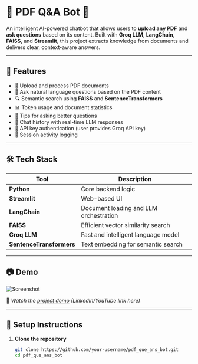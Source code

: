 # 📄 PDF Q&A Bot 🤖

An intelligent AI-powered chatbot that allows users to **upload any PDF** and **ask questions** based on its content. Built with **Groq LLM**, **LangChain**, **FAISS**, and **Streamlit**, this project extracts knowledge from documents and delivers clear, context-aware answers.

---

## 🚀 Features

- 📁 Upload and process PDF documents
- 🧠 Ask natural language questions based on the PDF content
- 🔍 Semantic search using **FAISS** and **SentenceTransformers**
- 📊 Token usage and document statistics
- 📝 Tips for asking better questions
- 💬 Chat history with real-time LLM responses
- 🔐 API key authentication (user provides Groq API key)
- 📁 Session activity logging

---

## 🛠️ Tech Stack

| Tool           | Description                            |
|----------------|----------------------------------------|
| **Python**     | Core backend logic                     |
| **Streamlit**  | Web-based UI                           |
| **LangChain**  | Document loading and LLM orchestration |
| **FAISS**      | Efficient vector similarity search     |
| **Groq LLM**   | Fast and intelligent language model    |
| **SentenceTransformers** | Text embedding for semantic search |

---

## 📷 Demo

![Screenshot](screenshots/overview.png)

🔗 *Watch the [project demo](#) (LinkedIn/YouTube link here)*

---

## 🔑 Setup Instructions

1. **Clone the repository**
   ```bash
   git clone https://github.com/your-username/pdf_que_ans_bot.git
   cd pdf_que_ans_bot
